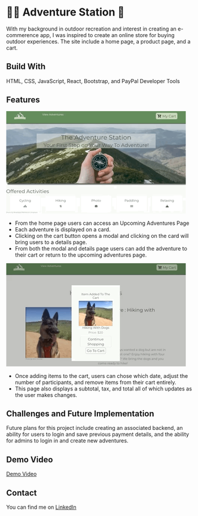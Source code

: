 # 🧗‍♂️ Adventure Station 🛒 

With my background in outdoor recreation and interest in creating an e-commerence app, I was inspired to create an online store for buying outdoor experiences. The site include a home page, a product page, and a cart. 

## Build With
HTML, CSS, JavaScript, React, Bootstrap, and PayPal Developer Tools

## Features 
![Modal and Add to Cart](/src/images/AdventureStationGif1.gif)
* From the home page users can access an Upcoming Adventures Page
* Each adventure is displayed on a card. 
* Clicking on the cart button opens a modal and clicking on the card will bring users to a details page. 
* From both the modal and details page users can add the adventure to their cart or return to the upcoming adventures page. 

![Cart Functionality](/src/images/AdventureStationGif2.gif)
* Once adding items to the cart, users can chose which date, adjust the number of participants, and remove items from their cart entirely. 
* This page also displays a subtotal, tax, and total all of which updates as the user makes changes. 

## Challenges and Future Implementation 
Future plans for this project include creating an associated backend, an ability for users to login and save previous payment details, and the ability for admins to login in and create new adventures. 

## Demo Video
[Demo Video](https://www.youtube.com/watch?v=U0Kp3RpuNNM)

## Contact
You can find me on [LinkedIn](https://www.linkedin.com/in/jennifer-a-grenier/)
